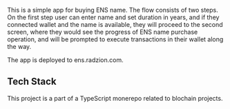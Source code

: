 This is a simple app for buying ENS name. The flow consists of two steps. On the first step user can enter name and set duration in years, and if they connected wallet and the name is available, they will proceed to the second screen, where they would see the progress of ENS name purchase operation, and will be prompted to execute transactions in their wallet along the way. 

The app is deployed to ens.radzion.com.

## Tech Stack

This project is a part of a TypeScript monerepo related to blochain projects.
